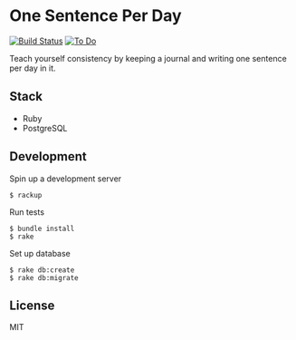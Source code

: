 # One Sentence Per Day

[![Build Status](https://travis-ci.org/shime/one-sentence-per-day.svg)](https://travis-ci.org/shime/one-sentence-per-day)
[![To Do](https://badge.waffle.io/shime/one-sentence-per-day.svg?columns=To%20Do)](https://waffle.io/shime/one-sentence-per-day)

Teach yourself consistency by keeping a journal and writing one sentence per day in it.

## Stack

* Ruby
* PostgreSQL

## Development

Spin up a development server

```shell
$ rackup
```

Run tests

```shell
$ bundle install
$ rake
```

Set up database

```shell
$ rake db:create
$ rake db:migrate
```

## License

MIT
